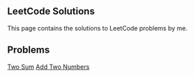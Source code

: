 ## LeetCode Solutions
This page contains the solutions to LeetCode problems by me.

Problems
---
[Two Sum](Two%20Sum)
[Add Two Numbers](Add%20Two%20Numbers)

